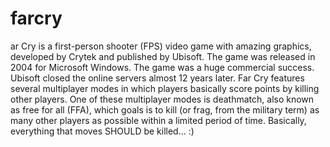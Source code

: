 # farcry
ar Cry is a first-person shooter (FPS) video game with amazing graphics, developed by Crytek and published by Ubisoft. The game was released in 2004 for Microsoft Windows. The game was a huge commercial success. Ubisoft closed the online servers almost 12 years later. Far Cry features several multiplayer modes in which players basically score points by killing other players. One of these multiplayer modes is deathmatch, also known as free for all (FFA), which goals is to kill (or frag, from the military term) as many other players as possible within a limited period of time. Basically, everything that moves SHOULD be killed… :)
